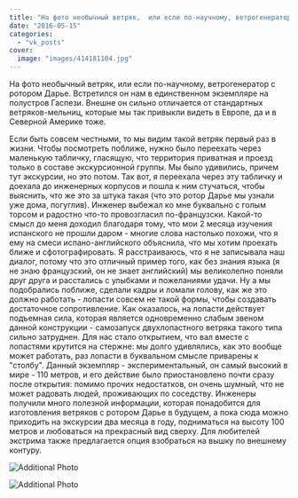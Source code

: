 ```yaml
---
title: "На фото необычный ветряк,  или если по-научному, ветрогенератор с ротором Дарье. Встретился он нам в..."
date: "2016-05-15"
categories: 
  - "vk_posts"
cover:
  image: "images/414181104.jpg"
---
```


На фото необычный ветряк, или если по-научному, ветрогенератор с ротором Дарье. Встретился он нам в единственном экземпляре на полустров Гаспези. Внешне он сильно отличается от стандартных ветряков-мельниц, которые мы так привыкли видеть в Европе, да и в Северной Америке тоже.

<!--more-->

Если быть совсем честными, то мы видим такой ветряк первый раз в жизни. Чтобы посмотреть поближе, нужно было переехать через маленькую табличку, гласящую, что территория приватная и проезд только в составе экскурсионной группы. Мы было удивились, причем тут экскурсии, но это потом. Так вот, я переехала через эту табличку и доехала до инженерных корпусов и пошла к ним стучаться, чтобы выяснить, что же это за штука такая (что это ротор Дарье мы узнали уже дома, погуглив). Инженер выбежал ко мне буквально с голым торсом и радостно что-то провозгласил по-французски. Какой-то смысл до меня доходил благодаря тому, что мои 2 месяца изучения испанского не прошли даром - многие слова настолько похожи, что я ему на смеси испано-английского объяснила, что мы хотим проехать ближе и сфотографировать. Я расстраиваюсь, что я не записывала наш диалог, потому что это отличный пример того, как без знания языка (я не знаю французский, он не знает английский) мы великолепно поняли друг друга и расстались с улыбками и пожеланиями удачи. Ну а мы подобрались поближе, сделали кадры и ломали голову, как же это должно работать - лопасти совсем не такой формы, чтобы создавать достаточное сопротивление. Как оказалось, на лопасти действует подъемная сила, которая является одновременно слабым звеном данной конструкции - самозапуск двухлопастного ветряка такого типа сильно затруднен. Для нас стало открытием, что вал вместе с лопастями крутится на стержне: мы долго удивлялись, как это вообще может работать, раз лопасти в буквальном смысле приварены к "столбу". Данный экземпляр - экспериментальный, он самый высокий в мире - 110 метров, и его действие было приостановлено почти сразу после открытия: помимо прочих недостатков, он очень шумный, что не может радовать людей, проживающих по соседству. Инженеры получили много полезной информации, которая понадобится для изготовления ветряков с ротором Дарье в будущем, а пока сюда можно приходить на экскурсии два месяца в году, подниматься на высоту 100 метров и любоваться на прекрасный вид сверху. Для любителей экстрима также предлагается опция взобраться на вышку по внешнему контуру.

![Additional Photo](https://vodpop.ru/wp-content/uploads/2023/07/414181105.jpg)

![Additional Photo](https://vodpop.ru/wp-content/uploads/2023/07/414181106.jpg)
